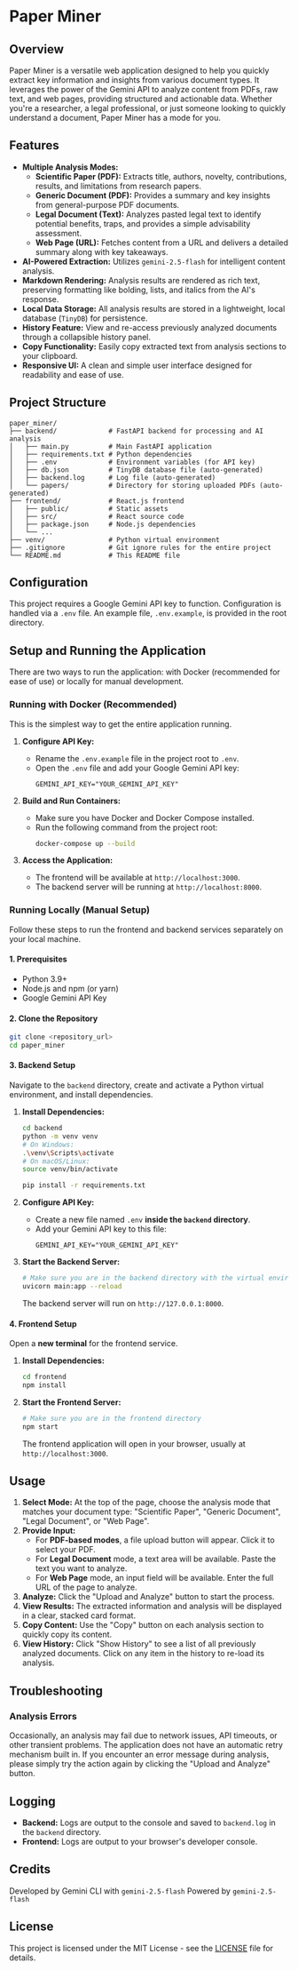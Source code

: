 # Paper Miner

## Overview
Paper Miner is a versatile web application designed to help you quickly extract key information and insights from various document types. It leverages the power of the Gemini API to analyze content from PDFs, raw text, and web pages, providing structured and actionable data. Whether you're a researcher, a legal professional, or just someone looking to quickly understand a document, Paper Miner has a mode for you.

## Features
- **Multiple Analysis Modes:**
    - **Scientific Paper (PDF):** Extracts title, authors, novelty, contributions, results, and limitations from research papers.
    - **Generic Document (PDF):** Provides a summary and key insights from general-purpose PDF documents.
    - **Legal Document (Text):** Analyzes pasted legal text to identify potential benefits, traps, and provides a simple advisability assessment.
    - **Web Page (URL):** Fetches content from a URL and delivers a detailed summary along with key takeaways.
- **AI-Powered Extraction:** Utilizes `gemini-2.5-flash` for intelligent content analysis.
- **Markdown Rendering:** Analysis results are rendered as rich text, preserving formatting like bolding, lists, and italics from the AI's response.
- **Local Data Storage:** All analysis results are stored in a lightweight, local database (`TinyDB`) for persistence.
- **History Feature:** View and re-access previously analyzed documents through a collapsible history panel.
- **Copy Functionality:** Easily copy extracted text from analysis sections to your clipboard.
- **Responsive UI:** A clean and simple user interface designed for readability and ease of use.

## Project Structure
```
paper_miner/
├── backend/             # FastAPI backend for processing and AI analysis
│   ├── main.py          # Main FastAPI application
│   ├── requirements.txt # Python dependencies
│   ├── .env             # Environment variables (for API key)
│   ├── db.json          # TinyDB database file (auto-generated)
│   ├── backend.log      # Log file (auto-generated)
│   └── papers/          # Directory for storing uploaded PDFs (auto-generated)
├── frontend/            # React.js frontend
│   ├── public/          # Static assets
│   ├── src/             # React source code
│   ├── package.json     # Node.js dependencies
│   └── ...
├── venv/                # Python virtual environment
├── .gitignore           # Git ignore rules for the entire project
└── README.md            # This README file
```

## Configuration
This project requires a Google Gemini API key to function. Configuration is handled via a `.env` file. An example file, `.env.example`, is provided in the root directory.

## Setup and Running the Application

There are two ways to run the application: with Docker (recommended for ease of use) or locally for manual development.

### Running with Docker (Recommended)
This is the simplest way to get the entire application running.

1.  **Configure API Key:**
    -   Rename the `.env.example` file in the project root to `.env`.
    -   Open the `.env` file and add your Google Gemini API key:
        ```
        GEMINI_API_KEY="YOUR_GEMINI_API_KEY"
        ```

2.  **Build and Run Containers:**
    -   Make sure you have Docker and Docker Compose installed.
    -   Run the following command from the project root:
        ```bash
        docker-compose up --build
        ```

3.  **Access the Application:**
    -   The frontend will be available at `http://localhost:3000`.
    -   The backend server will be running at `http://localhost:8000`.

### Running Locally (Manual Setup)

Follow these steps to run the frontend and backend services separately on your local machine.

#### 1. Prerequisites
- Python 3.9+
- Node.js and npm (or yarn)
- Google Gemini API Key

#### 2. Clone the Repository
```bash
git clone <repository_url>
cd paper_miner
```

#### 3. Backend Setup
Navigate to the `backend` directory, create and activate a Python virtual environment, and install dependencies.

1.  **Install Dependencies:**
    ```bash
    cd backend
    python -m venv venv
    # On Windows:
    .\venv\Scripts\activate
    # On macOS/Linux:
    source venv/bin/activate
    
    pip install -r requirements.txt
    ```

2.  **Configure API Key:**
    -   Create a new file named `.env` **inside the `backend` directory**.
    -   Add your Gemini API key to this file:
        ```
        GEMINI_API_KEY="YOUR_GEMINI_API_KEY"
        ```

3.  **Start the Backend Server:**
    ```bash
    # Make sure you are in the backend directory with the virtual environment activated
    uvicorn main:app --reload
    ```
    The backend server will run on `http://127.0.0.1:8000`.

#### 4. Frontend Setup
Open a **new terminal** for the frontend service.

1.  **Install Dependencies:**
    ```bash
    cd frontend
    npm install
    ```

2.  **Start the Frontend Server:**
    ```bash
    # Make sure you are in the frontend directory
    npm start
    ```
    The frontend application will open in your browser, usually at `http://localhost:3000`.

## Usage
1.  **Select Mode:** At the top of the page, choose the analysis mode that matches your document type: "Scientific Paper", "Generic Document", "Legal Document", or "Web Page".
2.  **Provide Input:**
    - For **PDF-based modes**, a file upload button will appear. Click it to select your PDF.
    - For **Legal Document** mode, a text area will be available. Paste the text you want to analyze.
    - For **Web Page** mode, an input field will be available. Enter the full URL of the page to analyze.
3.  **Analyze:** Click the "Upload and Analyze" button to start the process.
4.  **View Results:** The extracted information and analysis will be displayed in a clear, stacked card format.
5.  **Copy Content:** Use the "Copy" button on each analysis section to quickly copy its content.
6.  **View History:** Click "Show History" to see a list of all previously analyzed documents. Click on any item in the history to re-load its analysis.

## Troubleshooting

### Analysis Errors
Occasionally, an analysis may fail due to network issues, API timeouts, or other transient problems. The application does not have an automatic retry mechanism built in. If you encounter an error message during analysis, please simply try the action again by clicking the "Upload and Analyze" button.

## Logging
- **Backend:** Logs are output to the console and saved to `backend.log` in the `backend` directory.
- **Frontend:** Logs are output to your browser's developer console.

## Credits
Developed by Gemini CLI with `gemini-2.5-flash`
Powered by `gemini-2.5-flash`

## License

This project is licensed under the MIT License - see the [LICENSE](LICENSE) file for details.
